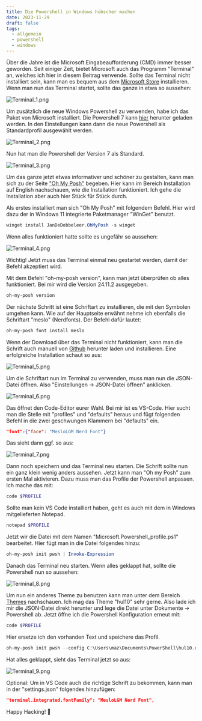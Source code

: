 ```yaml
---
title: Die Powershell in Windows hübscher machen
date: 2023-11-29
draft: false
tags:
  - allgemein
  - powershell
  - windows
---
```

Über die Jahre ist die Microsoft Eingabeaufforderung (CMD) immer besser geworden. Seit einiger Zeit, bietet Microsoft auch das Programm "Terminal" an, welches ich hier in diesem Beitrag verwende. Sollte das Terminal nicht installiert sein, kann man es bequem aus dem <a href="https://www.microsoft.com/store/productId/9N0DX20HK701?ocid=pdpshare" target="_blank" rel="noopener noreferrer">Microsoft Store</a> installieren. Wenn man nun das Terminal startet, sollte das ganze in etwa so aussehen:

![Terminal_1.png](https://mazzelman.github.io/mazzelman//images/Terminal_1.png)

Um zusätzlich die neue Windows Powershell zu verwenden, habe ich das Paket von Microsoft installiert. Die Powershell 7 kann <a href="https://learn.microsoft.com/de-de/powershell/scripting/install/installing-powershell-on-windows?view=powershell-7.4" target="_blank" rel="noopener noreferrer">hier</a> herunter geladen werden. In den Einstellungen kann dann die neue Powershell als Standardprofil ausgewählt werden.

![Terminal_2.png](https://mazzelman.github.io/mazzelman//images/Terminal_2.png)

Nun hat man die Powershell der Version 7 als Standard.

![Terminal_3.png](https://mazzelman.github.io/mazzelman//images/Terminal_3.png)

Um das ganze jetzt etwas informativer und schöner zu gestalten, kann man sich zu der Seite <a href="https://ohmyposh.dev/" target="_blank" rel="noopener noreferrer">"Oh My Posh"</a> begeben. Hier kann im Bereich Installation auf English nachschauen, wie die Installation funktioniert. Ich gehe die Installation aber auch hier Stück für Stück durch.

Als erstes installiert man sich "Oh My Posh" mit folgendem Befehl. Hier wird dazu der in Windows 11 integrierte Paketmanager "WinGet" benutzt.

```Powershell
winget install JanDeDobbeleer.OhMyPosh -s winget
```

Wenn alles funktioniert hatte sollte es ungefähr so aussehen:

![Terminal_4.png](https://mazzelman.github.io/mazzelman//images/Terminal_4.png)

Wichtig! Jetzt muss das Terminal einmal neu gestartet werden, damit der Befehl akzeptiert wird.

Mit dem Befehl "oh-my-posh version", kann man jetzt überprüfen ob alles funktioniert. Bei mir wird die Version 24.11.2 ausgegeben.

```Powershell
oh-my-posh version
```

Der nächste Schritt ist eine Schriftart zu installieren, die mit den Symbolen umgehen kann. Wie auf der Hauptseite erwähnt nehme ich ebenfalls die Schriftart "meslo" (Nerdfonts). Der Befehl dafür lautet:

```Powershell
oh-my-posh font install meslo
```

Wenn der Download über das Terminal nicht funktioniert, kann man die Schrift auch manuell von <a href="https://github.com/ryanoasis/nerd-fonts/releases/latest/download/meslo.zip" target="_blank" rel="noopener noreferrer">Github</a> herunter laden und installieren. Eine erfolgreiche Installation schaut so aus:

![Terminal_5.png](https://mazzelman.github.io/mazzelman//images/Terminal_5.png)

Um die Schriftart nun im Terminal zu verwenden, muss man nun die JSON-Datei öffnen. Also "Einstellungen -> JSON-Datei öffnen" anklicken.

![Terminal_6.png](https://mazzelman.github.io/mazzelman//images/Terminal_6.png)

Das öffnet den Code-Editor eurer Wahl. Bei mir ist es VS-Code. Hier sucht man die Stelle mit "profiles" und "defaults" heraus und fügt folgenden Befehl in die zwei geschwungen Klammern bei "defaults" ein.

```JSON
"font":{"face": "MesloLGM Nerd Font"}
```

Das sieht dann ggf. so aus:

![Terminal_7.png](https://mazzelman.github.io/mazzelman//images/Terminal_7.png)

Dann noch speichern und das Terminal neu starten. Die Schrift sollte nun ein ganz klein wenig anders aussehen. Jetzt kann man "Oh my Posh" zum ersten Mal aktivieren. Dazu muss man das Profile der Powershell anpassen. Ich mache das mit:

```Powershell
code $PROFILE
```

Sollte man kein VS Code installiert haben, geht es auch mit dem in Windows mitgelieferten Notepad.

```Powershell
notepad $PROFILE
```

Jetzt wir die Datei mit dem Namen "Microsoft.Powershell_profile.ps1" bearbeitet. Hier fügt man in die Datei folgendes hinzu:

```ps1
oh-my-posh init pwsh | Invoke-Expression
```

Danach das Terminal neu starten. Wenn alles geklappt hat, sollte die Powershell nun so aussehen: 

![Terminal_8.png](https://mazzelman.github.io/mazzelman//images/Terminal_8.png)

Um nun ein anderes Theme zu benutzen kann man unter dem Bereich <a href="https://ohmyposh.dev/docs/themes" target="_blank" rel="noopener noreferrer">Themes</a> nachschauen. Ich mag das Theme "hul10" sehr gerne. Also lade ich mir die JSON-Datei direkt herunter und lege die Datei unter Dokumente -> Powershell ab. Jetzt öffne ich die Powershell Konfiguration erneut mit:

```Powershell
code $PROFILE
```

Hier ersetze ich den vorhanden Text und speichere das Profil.

```Powershell
oh-my-posh init pwsh --config C:\Users\maz\Documents\PowerShell\hul10.omp.json | Invoke-Expression
```

Hat alles geklappt, sieht das Terminal jetzt so aus:

![Terminal_9.png](https://mazzelman.github.io/mazzelman//images/Terminal_9.png)

Optional: Um in VS Code auch die richtige Schrift zu bekommen, kann man in der "settings.json" folgendes hinzufügen:

```JSON
"terminal.integrated.fontFamily": "MesloLGM Nerd Font",
```

Happy Hacking! 🥳
